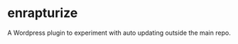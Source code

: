 enrapturize
===========

A Wordpress plugin to experiment with auto updating outside the main repo.
